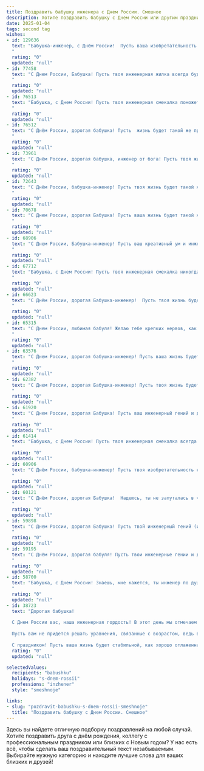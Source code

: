 ```yaml
---
title: Поздравить бабушку инженера с Днем России. Смешное
description: Хотите поздравить бабушку с Днем России или другим праздником? Наш ИИ создаст незабываемое поздравление, а вы обязательно выделитесь среди других.  
date: 2025-01-04
tags: second tag
wishes:
- id: 129636
  text: "Бабушка-инженер, с Днём России!  Пусть ваша изобретательность в выпекании тортов будет столь же гениальна, как и ваши инженерные решения!  Желаю вам крепкого здоровья, чтобы хватило сил на новые грандиозные проекты (хотя бы и по переделке дачного участка!).  С праздником!
  "
  rating: "0"
  updated: "null"
- id: 77458
  text: "С Днем России, Бабушка! Пусть твоя инженерная жилка всегда будет в тонусе, а крепежные элементы никогда не подводили! 😁
  "
  rating: "0"
  updated: "null"
- id: 76513
  text: "Бабушка, с Днем России! Пусть твоя инженерная смекалка поможет тебе построить самый уютный и крепкий дом в этой огромной стране! 😜🎉
  "
  rating: "0"
  updated: "null"
- id: 76512
  text: "С Днём России, дорогая бабушка! Пусть  жизнь будет такой же прочной и надежной, как конструкции, которые ты, будучи инженером, проектировала, и такой же яркой и праздничной, как фейерверк, запускаемый в честь праздника!
  "
  rating: "0"
  updated: "null"
- id: 73961
  text: "С Днём России, дорогая бабушка, инженер от бога! Пусть твоя жизнь будет такой же стабильной и прочной, как конструкции, которые ты проектируешь, а каждый день будет полон изобретательских идей, как чертежи, которые ты создаешь!
  "
  rating: "0"
  updated: "null"
- id: 72643
  text: "С Днём России, бабушка-инженер! Пусть твоя жизнь будет такой же стабильной и прочной, как фундамент твоего последнего шедевра, а проблемы решаются с той же легкостью, с которой ты проектируешь мосты! 😜
  "
  rating: "0"
  updated: "null"
- id: 70678
  text: "С Днем России, дорогая Бабушка! Пусть ваша жизнь будет такой же прочной и надежной, как мосты, которые вы проектировали в свое время. Да здравствует инженерная мысль, и пусть ваши внуки всегда будут гордиться вами! 🎉
  "
  rating: "0"
  updated: "null"
- id: 68906
  text: "С Днем России, Бабушка-инженер! Пусть ваш креативный ум и инженерные навыки продолжают строить не только мосты, но и крепкие семейные связи! 😉
  "
  rating: "0"
  updated: "null"
- id: 67712
  text: "Бабушка, с Днем России! Пусть твоя инженерная смекалка никогда не подводит, а жизнь будет полна позитивных моментов, как чертеж с идеальными линиями! 😄
  "
  rating: "0"
  updated: "null"
- id: 66623
  text: "С Днём России, дорогая Бабушка-инженер!  Пусть твоя жизнь будет такой же прочной и надёжной, как твои самые удачные конструкции, а  творчество  будет бить ключом, как  самый мощный гидроузел!
  "
  rating: "0"
  updated: "null"
- id: 65315
  text: "С Днем России, любимая бабуля! Желаю тебе крепких нервов, как фундамент от твоих инженерных шедевров, и чтобы все твои \"изобретения\" на кухне работали без сбоев! 🥳
  "
  rating: "0"
  updated: "null"
- id: 63576
  text: "С Днем России, дорогая бабушка-инженер! Пусть ваша жизнь будет такой же прочной и надежной, как ваши инженерные решения, а чувство юмора - таким же острым, как детали вашего любимого инструмента!
  "
  rating: "0"
  updated: "null"
- id: 62382
  text: "С Днем России, дорогая Бабушка-инженер! Пусть твоя жизнь будет полна таких же ярких идей, как твои инженерные решения, а проблемы решаются с такой же легкостью, как ты разбираешься в чертежах!
  "
  rating: "0"
  updated: "null"
- id: 61920
  text: "С Днем России, дорогая Бабушка! Пусть ваш инженерный гений и дальше приводит мир в порядок, хоть иногда и не по ГОСТу! 🥳😜
  "
  rating: "0"
  updated: "null"
- id: 61414
  text: "Бабушка, с Днем России! Пусть твоя инженерная смекалка всегда помогает тебе строить мосты не только из железобетона, но и из любви и взаимопонимания! 😉🎉
  "
  rating: "0"
  updated: "null"
- id: 60906
  text: "С Днём России, бабушка-инженер! Пусть твоя изобретательность не иссякнет, а новые идеи рождаются с такой же скоростью, как раньше крепили лампочки к люстре! 😊
  "
  rating: "0"
  updated: "null"
- id: 60121
  text: "С Днём России, дорогая Бабушка!  Надеюсь, ты не запуталась в чертежах, и твой праздничный торт не рухнул под собственной конструкцией, как та башня из кубиков, которую ты строила со мной в детстве! 😜
  "
  rating: "0"
  updated: "null"
- id: 59898
  text: "С Днем России, дорогая Бабушка! Пусть твой инженерный гений (и любовь к самодельным гаджетам) всегда будут в строю, а крепежные элементы твоих проектов никогда не подводили! 🎉
  "
  rating: "0"
  updated: "null"
- id: 59195
  text: "С Днём России, дорогая бабуля! Пусть твои инженерные гении и дальше строят крепкие мосты, даже если это мосты к вкусным пирогам!
  "
  rating: "0"
  updated: "null"
- id: 58700
  text: "Бабушка, с Днем России! Знаешь, мне кажется, ты инженер по душе - так умело ты все конструируешь и изобретаешь, будь то вкуснейшие пироги или уют в доме. Пусть твоя \"инженерная\" хитрость и изобретательность не иссякнут никогда, и Россия всегда будет тебе  родной и любимой! 😄
  "
  rating: "0"
  updated: "null"
- id: 38723
  text: "Дорогая бабушка!
  
  С Днем России вас, наша инженерная гордость! В этот день мы отмечаем не только нашу страну, но и вашу мудрость, которая, как лучший чертеж, всегда ведет нас по жизни.
  
  Пусть вам не придется решать уравнения, связанные с возрастом, ведь вы – самая молодая бабушка в нашем сердце! Желаем, чтобы ваши дни были такими же яркими, как ураган в вакуумной трубе, и чтобы хорошее настроение всегда уважало ваши чертежи!
  
  С праздником! Пусть ваша жизнь будет стабильной, как хорошо отлаженная машина, и веселой, как наш семейный сбор!"
  rating: "0"
  updated: "null"

selectedValues:
  recipients: "babushku"
  holidays: "s-dnem-rossii"
  professions: "inzhener"
  style: "smeshnoje"

links:
- slug: "pozdravit-babushku-s-dnem-rossii-smeshnoje"
  title: "Поздравить бабушку с Днем России. Смешное"
---
```


Здесь вы найдете отличную подборку поздравлений на любой случай.
Хотите поздравить друга с днём рождения, коллегу с профессиональным праздником или близких с Новым годом? У нас есть всё, чтобы сделать ваш поздравительный текст незабываемым. Выбирайте нужную категорию и находите лучшие слова для ваших близких и друзей!
